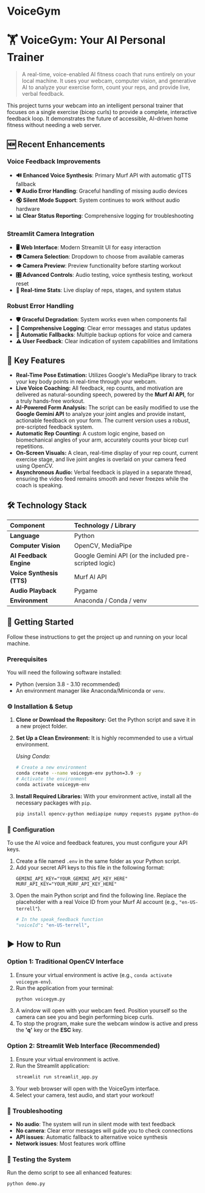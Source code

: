 # VoiceGym
# 🏋️ VoiceGym: Your AI Personal Trainer

> A real-time, voice-enabled AI fitness coach that runs entirely on your local machine. It uses your webcam, computer vision, and generative AI to analyze your exercise form, count your reps, and provide live, verbal feedback.

This project turns your webcam into an intelligent personal trainer that focuses on a single exercise (bicep curls) to provide a complete, interactive feedback loop. It demonstrates the future of accessible, AI-driven home fitness without needing a web server.

## 🆕 Recent Enhancements

### Voice Feedback Improvements
- **🔊 Enhanced Voice Synthesis**: Primary Murf API with automatic gTTS fallback
- **🛡️ Audio Error Handling**: Graceful handling of missing audio devices
- **🔇 Silent Mode Support**: System continues to work without audio hardware
- **📊 Clear Status Reporting**: Comprehensive logging for troubleshooting

### Streamlit Camera Integration
- **🖥️ Web Interface**: Modern Streamlit UI for easy interaction
- **📷 Camera Selection**: Dropdown to choose from available cameras
- **👁️ Camera Preview**: Preview functionality before starting workout
- **🎛️ Advanced Controls**: Audio testing, voice synthesis testing, workout reset
- **📱 Real-time Stats**: Live display of reps, stages, and system status

### Robust Error Handling
- **🛡️ Graceful Degradation**: System works even when components fail
- **📝 Comprehensive Logging**: Clear error messages and status updates
- **🔄 Automatic Fallbacks**: Multiple backup options for voice and camera
- **⚠️ User Feedback**: Clear indication of system capabilities and limitations


## 🌟 Key Features

-   **Real-Time Pose Estimation:** Utilizes Google's MediaPipe library to track your key body points in real-time through your webcam.
-   **Live Voice Coaching:** All feedback, rep counts, and motivation are delivered as natural-sounding speech, powered by the **Murf AI API**, for a truly hands-free workout.
-   **AI-Powered Form Analysis:** The script can be easily modified to use the **Google Gemini API** to analyze your joint angles and provide instant, actionable feedback on your form. The current version uses a robust, pre-scripted feedback system.
-   **Automatic Rep Counting:** A custom logic engine, based on biomechanical angles of your arm, accurately counts your bicep curl repetitions.
-   **On-Screen Visuals:** A clean, real-time display of your rep count, current exercise stage, and live joint angles is overlaid on your camera feed using OpenCV.
-   **Asynchronous Audio:** Verbal feedback is played in a separate thread, ensuring the video feed remains smooth and never freezes while the coach is speaking.

## 🛠️ Technology Stack

| Component                | Technology / Library                                       |
| :----------------------- | :--------------------------------------------------------- |
| **Language** | Python                                                     |
| **Computer Vision** | OpenCV, MediaPipe                                          |
| **AI Feedback Engine** | Google Gemini API (or the included pre-scripted logic) |
| **Voice Synthesis (TTS)**| Murf AI API                                                |
| **Audio Playback** | Pygame                                                     |
| **Environment** | Anaconda / Conda / venv                                    |

## 🚀 Getting Started

Follow these instructions to get the project up and running on your local machine.

### Prerequisites

You will need the following software installed:
-   Python (version 3.8 - 3.10 recommended)
-   An environment manager like Anaconda/Miniconda or `venv`.

### ⚙️ Installation & Setup

1.  **Clone or Download the Repository:**
    Get the Python script and save it in a new project folder.

2.  **Set Up a Clean Environment:**
    It is highly recommended to use a virtual environment.

    *Using Conda:*
    ```bash
    # Create a new environment
    conda create --name voicegym-env python=3.9 -y
    # Activate the environment
    conda activate voicegym-env
    ```

3.  **Install Required Libraries:**
    With your environment active, install all the necessary packages with `pip`.
    ```bash
    pip install opencv-python mediapipe numpy requests pygame python-dotenv google-generativeai gtts streamlit
    ```

### 🔑 Configuration

To use the AI voice and feedback features, you must configure your API keys.

1.  Create a file named `.env` in the same folder as your Python script.
2.  Add your secret API keys to this file in the following format:
    ```
    GEMINI_API_KEY="YOUR_GEMINI_API_KEY_HERE"
    MURF_API_KEY="YOUR_MURF_API_KEY_HERE"
    ```
3.  Open the main Python script and find the following line. Replace the placeholder with a real Voice ID from your Murf AI account (e.g., `"en-US-terrell"`).
    ```python
    # In the speak_feedback function
    "voiceId": "en-US-terrell",
    ```

## ▶️ How to Run

### Option 1: Traditional OpenCV Interface
1. Ensure your virtual environment is active (e.g., `conda activate voicegym-env`).
2. Run the application from your terminal:
   ```bash
   python voicegym.py
   ```
3. A window will open with your webcam feed. Position yourself so the camera can see you and begin performing bicep curls.
4. To stop the program, make sure the webcam window is active and press the **'q'** key or the **ESC** key.

### Option 2: Streamlit Web Interface (Recommended)
1. Ensure your virtual environment is active.
2. Run the Streamlit application:
   ```bash
   streamlit run streamlit_app.py
   ```
3. Your web browser will open with the VoiceGym interface.
4. Select your camera, test audio, and start your workout!

### 🔧 Troubleshooting
- **No audio**: The system will run in silent mode with text feedback
- **No camera**: Clear error messages will guide you to check connections
- **API issues**: Automatic fallback to alternative voice synthesis
- **Network issues**: Most features work offline

### 🧪 Testing the System
Run the demo script to see all enhanced features:
```bash
python demo.py
```
